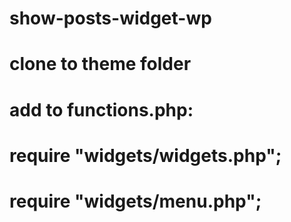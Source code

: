 # show-posts-widget-wp
# clone to theme folder
# add to functions.php:
# require "widgets/widgets.php";
# require "widgets/menu.php";
